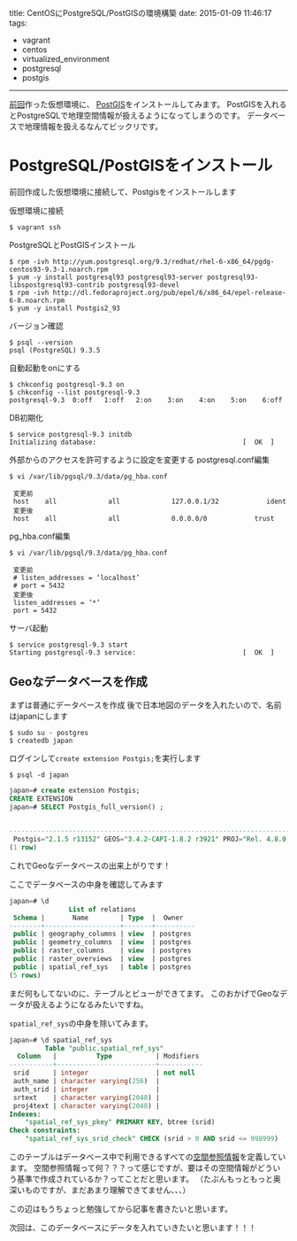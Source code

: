 title: CentOSにPostgreSQL/PostGISの環境構築
date: 2015-01-09 11:46:17
tags: 
- vagrant
- centos
- virtualized_environment
- postgresql
- postgis
---

[前回](http://jurishimizu.github.io/2014/12/29/Postgis-install-1/)作った仮想環境に、
[PostGIS](http://ja.wikipedia.org/wiki/Postgis)をインストールしてみます。
PostGISを入れるとPostgreSQLで地理空間情報が扱えるようになってしまうのです。
データベースで地理情報を扱えるなんてビックリです。

<!-- more -->

# PostgreSQL/PostGISをインストール

前回作成した仮想環境に接続して、Postgisをインストールします

仮想環境に接続
``` 
$ vagrant ssh
```
PostgreSQLとPostGISインストール
``` 
$ rpm -ivh http://yum.postgresql.org/9.3/redhat/rhel-6-x86_64/pgdg-centos93-9.3-1.noarch.rpm
$ yum -y install postgresql93 postgresql93-server postgresql93-libspostgresql93-contrib postgresql93-devel
$ rpm -ivh http://dl.fedoraproject.org/pub/epel/6/x86_64/epel-release-6-8.noarch.rpm
$ yum -y install Postgis2_93
```
バージョン確認
```
$ psql --version
psql (PostgreSQL) 9.3.5
```
自動起動をonにする
```
$ chkconfig postgresql-9.3 on
$ chkconfig --list postgresql-9.3
postgresql-9.3 	0:off	1:off	2:on	3:on	4:on	5:on	6:off
```
DB初期化
```
$ service postgresql-9.3 initdb
Initializing database:                                     [  OK  ]
```
外部からのアクセスを許可するように設定を変更する
postgresql.conf編集
```
$ vi /var/lib/pgsql/9.3/data/pg_hba.conf
 
 変更前
 host    all             all             127.0.0.1/32            ident
 変更後
 host    all             all             0.0.0.0/0            trust
```
pg_hba.conf編集
```
$ vi /var/lib/pgsql/9.3/data/pg_hba.conf

 変更前
 # listen_addresses = ‘localhost’
 # port = 5432
 変更後
 listen_addresses = ‘*’
 port = 5432
```
サーバ起動
```
$ service postgresql-9.3 start
Starting postgresql-9.3 service:                           [  OK  ]
```
## Geoなデータベースを作成

まずは普通にデータベースを作成
後で日本地図のデータを入れたいので、名前はjapanにします
```
$ sudo su - postgres
$ createdb japan
```
ログインして`create extension Postgis;`を実行します
```
$ psql -d japan
```
```SQL
japan=# create extension Postgis;
CREATE EXTENSION
japan=# SELECT Postgis_full_version() ;
                                                                        Postgis_full_version

---------------------------------------------------------------------------------------------------------------------------------------------------------------------
 Postgis="2.1.5 r13152" GEOS="3.4.2-CAPI-1.8.2 r3921" PROJ="Rel. 4.8.0, 6 March2012" GDAL="GDAL 1.9.2, released 2012/10/08" LIBXML="2.7.6" LIBJSON="UNKNOWN" RASTER
(1 row)
```
これでGeoなデータベースの出来上がりです！

ここでデータベースの中身を確認してみます
```SQL
japan=# \d
               List of relations
 Schema |       Name        | Type  |  Owner
--------+-------------------+-------+----------
 public | geography_columns | view  | postgres
 public | geometry_columns  | view  | postgres
 public | raster_columns    | view  | postgres
 public | raster_overviews  | view  | postgres
 public | spatial_ref_sys   | table | postgres
(5 rows)
```
まだ何もしてないのに、テーブルとビューができてます。
このおかげでGeoなデータが扱えるようになるみたいですね。

`spatial_ref_sys`の中身を除いてみます。
```SQL
japan=# \d spatial_ref_sys
         Table "public.spatial_ref_sys"
  Column   |          Type           | Modifiers
-----------+-------------------------+-----------
 srid      | integer                 | not null
 auth_name | character varying(256)  |
 auth_srid | integer                 |
 srtext    | character varying(2048) |
 proj4text | character varying(2048) |
Indexes:
    "spatial_ref_sys_pkey" PRIMARY KEY, btree (srid)
Check constraints:
    "spatial_ref_sys_srid_check" CHECK (srid > 0 AND srid <= 998999)

```
このテーブルはデータベース中で利用できるすべての[空間参照情報](http://www.geopacific.org/opensourcegis/gcngisbook/QGIS_book/7b2c17ae0/7b2c17ae07b2c37bc062955f716cd530686e2c57307cfb)を定義しています。
空間参照情報って何？？？って感じですが、要はその空間情報がどういう基準で作成されているか？ってことだと思います。
（たぶんもっともっと奥深いものですが、まだあまり理解できてません、、、）

この辺はもうちょっと勉強してから記事を書きたいと思います。

次回は、このデータベースにデータを入れていきたいと思います！！！


